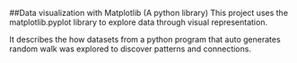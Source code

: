 ##Data visualization with Matplotlib (A python library)
This project uses the matplotlib.pyplot library to explore data through visual representation.

It describes the how datasets from a python program that auto generates random walk was explored to discover patterns and connections.
